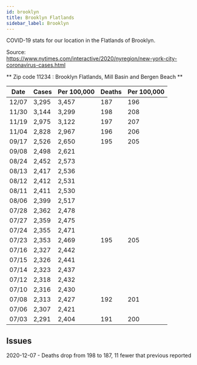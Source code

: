 ```yaml
---
id: brooklyn
title: Brooklyn Flatlands
sidebar_label: Brooklyn
---
```


COVID-19 stats for our location in the Flatlands of Brooklyn.

Source:  
https://www.nytimes.com/interactive/2020/nyregion/new-york-city-coronavirus-cases.html

** Zip code 11234 : Brooklyn Flatlands, Mill Basin and Bergen Beach **

| Date  | Cases | Per 100,000 | Deaths | Per 100,000 |
| ----- | ----- | ----------- | ------ | ----------- |
| 12/07 | 3,295 | 3,457       | 187    | 196         |
| 11/30 | 3,144 | 3,299       | 198    | 208         |
| 11/19 | 2,975 | 3,122       | 197    | 207         |
| 11/04 | 2,828 | 2,967       | 196    | 206         |
| 09/17 | 2,526 | 2,650       | 195    | 205         |
| 09/08 | 2,498 | 2,621       |        |             |
| 08/24 | 2,452 | 2,573       |        |             |
| 08/13 | 2,417 | 2,536       |        |             |
| 08/12 | 2,412 | 2,531       |        |             |
| 08/11 | 2,411 | 2,530       |        |             |
| 08/06 | 2,399 | 2,517       |        |             |
| 07/28 | 2,362 | 2,478       |
| 07/27 | 2,359 | 2,475       |
| 07/24 | 2,355 | 2,471       |
| 07/23 | 2,353 | 2,469       | 195    | 205         |
| 07/16 | 2,327 | 2,442       |
| 07/15 | 2,326 | 2,441       |
| 07/14 | 2,323 | 2,437       |
| 07/12 | 2,318 | 2,432       |
| 07/10 | 2,316 | 2,430       |
| 07/08 | 2,313 | 2,427       | 192    | 201         |
| 07/06 | 2,307 | 2,421       |
| 07/03 | 2,291 | 2,404       | 191    | 200         |

## Issues

2020-12-07 - Deaths drop from 198 to 187, 11 fewer that previous reported
